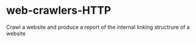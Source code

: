 # web-crawlers-HTTP
Crawl a website and produce a  report of the internal linking structrure of a website
